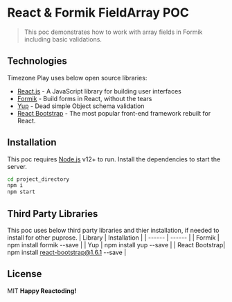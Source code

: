 # React & Formik FieldArray POC

> This poc demonstrates how to work with array fields in Formik including basic validations.

## Technologies
Timezone Play uses below open source libraries:
- [React.js](https://reactjs.org/) - A JavaScript library for building user interfaces
- [Formik](https://formik.org/) - Build forms in React, without the tears
- [Yup](https://github.com/jquense/yup) - Dead simple Object schema validation
- [React Bootstrap](https://react-bootstrap-v4.netlify.app/getting-started/introduction/) - The most popular front-end framework rebuilt for React.

## Installation
This poc requires [Node.js](https://nodejs.org/) v12+ to run.
Install the dependencies to start the server.
```sh
cd project_directory
npm i
npm start
```

## Third Party Libraries
This poc uses below third party libraries and thier installation, if needed to install for other puprose.
| Library | Installation |
| ------ | ------ |
| Formik | npm install formik --save |
| Yup | npm install yup --save |
| React Bootstrap| npm install react-bootstrap@1.6.1 --save |

## License
MIT
**Happy Reactoding!**
